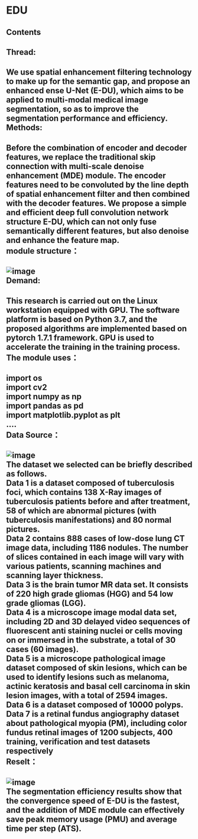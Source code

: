# EDU 
Contents  
---
Thread: 
--
We use spatial enhancement filtering technology to make up for the semantic gap, and propose an enhanced ense U-Net (E-DU), which aims to be applied to multi-modal medical image segmentation, so as to improve the segmentation performance and efficiency.  
Methods: 
--
Before the combination of encoder and decoder features, we replace the traditional skip connection with multi-scale denoise enhancement (MDE) module. The encoder features need to be convoluted by the line depth of spatial enhancement filter and then combined with the decoder features. We propose a simple and efficient deep full convolution network structure E-DU, which can not only fuse semantically different features, but also denoise and enhance the feature map.  
module structure：
--
![image](https://user-images.githubusercontent.com/101448564/158799383-b6e0c42e-a360-4bb0-8dc8-194031264d30.png)  
Demand:  
--
This research is carried out on the Linux workstation equipped with GPU. The software platform is based on Python 3.7, and the proposed algorithms are implemented based on pytorch 1.7.1 framework. GPU is used to accelerate the training in the training process.     
The module uses： 
--
import os  
import cv2  
import numpy as np  
import pandas as pd  
import matplotlib.pyplot as plt  
....  
Data Source：
--
![image](https://user-images.githubusercontent.com/101448564/158796655-25ad677d-f91b-4146-a141-79a5fe8b2019.png)  
The dataset we selected can be briefly described as follows.  
Data 1 is a dataset composed of tuberculosis foci, which contains 138 X-Ray images of tuberculosis patients before and after treatment, 58 of which are abnormal pictures (with tuberculosis manifestations) and 80 normal pictures.  
Data 2 contains 888 cases of low-dose lung CT image data, including 1186 nodules. The number of slices contained in each image will vary with various patients, scanning machines and scanning layer thickness.  
Data 3 is the brain tumor MR data set. It consists of 220 high grade gliomas (HGG) and 54 low grade gliomas (LGG).  
Data 4 is a microscope image modal data set, including 2D and 3D delayed video sequences of fluorescent anti staining nuclei or cells moving on or immersed in the substrate, a total of 30 cases (60 images).  
Data 5 is a microscope pathological image dataset composed of skin lesions, which can be used to identify lesions such as melanoma, actinic keratosis and basal cell carcinoma in skin lesion images, with a total of 2594 images.  
Data 6 is a dataset composed of 10000 polyps.  
Data 7 is a retinal fundus angiography dataset about pathological myopia (PM), including color fundus retinal images of 1200 subjects, 400 training, verification and test datasets respectively  
Reselt：
--
![image](https://user-images.githubusercontent.com/101448564/158796529-9867c591-0462-4dc5-a65a-8a8e03cc6c18.png)  
The segmentation efficiency results show that the convergence speed of E-DU is the fastest, and the addition of MDE module can effectively save peak memory usage (PMU) and average time per step (ATS).
--

